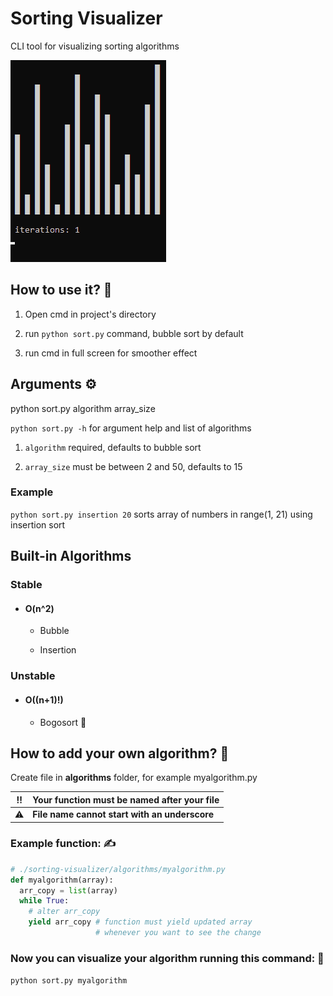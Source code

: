 # Sorting Visualizer
CLI tool for visualizing sorting algorithms

![Alt text](/example.gif?raw=true "Bubble sort example")

##  How to use it? 🤔

1. Open cmd in project's directory

1. run `python sort.py` command,  bubble sort by default

1. run cmd in full screen for smoother effect

## Arguments ⚙️

python sort.py algorithm array_size

`python sort.py -h` for argument help and list of algorithms

1. `algorithm` required, defaults to bubble sort

1. `array_size` must be between 2 and 50, defaults to 15

### Example

`python sort.py insertion 20` sorts array of numbers in range(1, 21) using insertion sort

## Built-in Algorithms

### Stable

  * #### O(n^2)

    * Bubble

    * Insertion

### Unstable

  * #### O((n+1)!)

    * Bogosort 💩

## How to add your own algorithm? 💪

Create file in **algorithms** folder, for example myalgorithm.py

‼️ | **Your function must be named after your file**
:---: | :---
⚠️ | **File name cannot start with an underscore**

### Example function: ✍️
```py
# ./sorting-visualizer/algorithms/myalgorithm.py
def myalgorithm(array):
  arr_copy = list(array)
  while True:
    # alter arr_copy
    yield arr_copy # function must yield updated array
                   # whenever you want to see the change
```

### Now you can visualize your algorithm running this command: 👀

`python sort.py myalgorithm`
